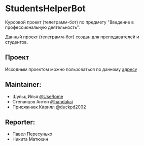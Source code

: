 # **StudentsHelperBot**

Курсовой проект (телеграмм-бот) по предмету "Введение в профессиональную деятельность".

Данный проект (телеграмм-бот) создан для преподавателей и студентов.

## **Проект**

Исходным проектом можно пользоваться по данному [адресу](https://t.me/Students_helper_SFU_bot)

## **Maintainer**:

- Шульц Илья [@UseRome](https://gitlab.com/UseRome)  
- Степанцов Антон [@handakai](https://gitlab.com/handakai)  
- Присяжнюк Кирилл [@duckpd2002](https://gitlab.com/duckpd2002)  

## **Reporter**:

- Павел Пересунько
- Никита Матюхин
